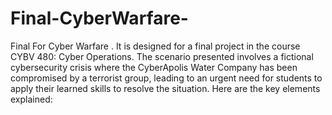 # Final-CyberWarfare-
Final For Cyber Warfare 
. It is designed for a final project in the course CYBV 480: Cyber Operations. The scenario presented involves a fictional cybersecurity crisis where the CyberApolis Water Company has been compromised by a terrorist group, leading to an urgent need for students to apply their learned skills to resolve the situation. Here are the key elements explained:
